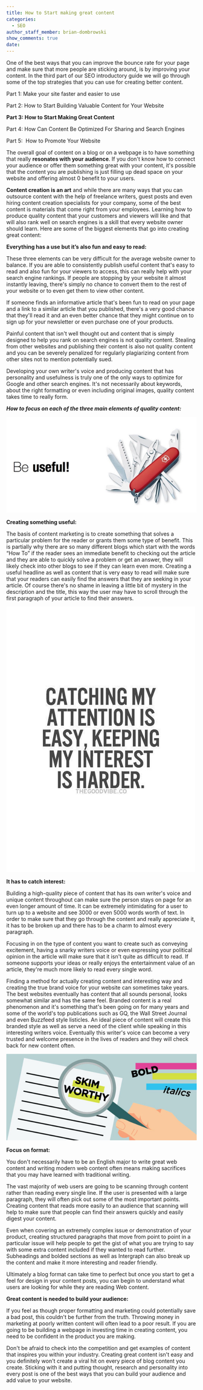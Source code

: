 ```yaml
---
title: How to Start making great content
categories:
  - SEO
author_staff_member: brian-dombrowski
show_comments: true
date:
---
```



One of the best ways that you can improve the bounce rate for your page and make sure that more people are sticking around, is by improving your content. In the third part of our SEO introductory guide we will go through some of the top strategies that you can use for creating better content.

Part 1: Make your site faster and easier to use

Part 2: How to Start Building Valuable Content for Your Website

**Part 3: How to Start Making Great Content**

Part 4: How Can Content Be Optimized For Sharing and Search Engines

Part 5: &nbsp;How to Promote Your Website

The overall goal of content on a blog or on a webpage is to have something that really **resonates with your audience**. If you don't know how to connect your audience or offer them something great with your content, it's possible that the content you are publishing is just filling up dead space on your website and offering almost 0 benefit to your users.

**Content creation is an art** and while there are many ways that you can outsource content with the help of freelance writers, guest posts and even hiring content creation specialists for your company, some of the best content is materials that come right from your employees. Learning how to produce quality content that your customers and viewers will like and that will also rank well on search engines is a skill that every website owner should learn. Here are some of the biggest elements that go into creating great content:

**Everything has a use but it’s also fun and easy to read:**

These three elements can be very difficult for the average website owner to balance. If you are able to consistently publish useful content that's easy to read and also fun for your viewers to access, this can really help with your search engine rankings. If people are stopping by your website it almost instantly leaving, there's simply no chance to convert them to the rest of your website or to even get them to view other content.

If someone finds an informative article that's been fun to read on your page and a link to a similar article that you published, there's a very good chance that they'll read it and an even better chance that they might continue on to sign up for your newsletter or even purchase one of your products.

Painful content that isn't well thought out and content that is simply designed to help you rank on search engines is not quality content. Stealing from other websites and publishing their content is also not quality content and you can be severely penalized for regularly plagiarizing content from other sites not to mention potentially sued.

Developing your own writer's voice and producing content that has personality and usefulness is truly one of the only ways to optimize for Google and other search engines. It's not necessarily about keywords, about the right formatting or even including original images, quality content takes time to really form.

***How to focus on each of the three main elements of quality content:***

![](/uploads/versions/be-useful---x----1024-512x---.jpg)

**Creating something useful:**

The basis of content marketing is to create something that solves a particular problem for the reader or grants them some type of benefit. This is partially why there are so many different blogs which start with the words “How To” if the reader sees an immediate benefit to checking out the article and they are able to quickly solve a problem or get an answer, they will likely check into other blogs to see if they can learn even more. Creating a useful headline as well as content that is very easy to read will make sure that your readers can easily find the answers that they are seeking in your article. Of course there's no shame in leaving a little bit of mystery in the description and the title, this way the user may have to scroll through the first paragraph of your article to find their answers.

![](/uploads/versions/1b3f1044d84a0b4be7022ea69030316f---x----500-700x---.jpg)

**It has to catch interest:**

Building a high-quality piece of content that has its own writer's voice and unique content throughout can make sure the person stays on page for an even longer amount of time. It can be extremely intimidating for a user to turn up to a website and see 3000 or even 5000 words worth of text. In order to make sure that they go through the content and really appreciate it, it has to be broken up and there has to be a charm to almost every paragraph.

Focusing in on the type of content you want to create such as conveying excitement, having a snarky writers voice or even expressing your political opinion in the article will make sure that it isn't quite as difficult to read. If someone supports your ideas or really enjoys the entertainment value of an article, they're much more likely to read every single word.

Finding a method for actually creating content and interesting way and creating the true brand voice for your website can sometimes take years. The best websites eventually has content that all sounds personal, looks somewhat similar and has the same feel. Branded content is a real phenomenon and it's something that's been going on for many years and some of the world's top publications such as GQ, the Wall Street Journal and even Buzzfeed style listicles. An ideal piece of content will create this branded style as well as serve a need of the client while speaking in this interesting writers voice. Eventually this writer's voice can become a very trusted and welcome presence in the lives of readers and they will check back for new content often.

![](/uploads/versions/blog008-1-624x282---x----624-282x---.jpg)

**Focus on format:**

You don't necessarily have to be an English major to write great web content and writing modern web content often means making sacrifices that you may have learned with traditional writing.

The vast majority of web users are going to be scanning through content rather than reading every single line. If the user is presented with a large paragraph, they will often pick out some of the most important points. Creating content that reads more easily to an audience that scanning will help to make sure that people can find their answers quickly and easily digest your content.

Even when covering an extremely complex issue or demonstration of your product, creating structured paragraphs that move from point to point in a particular issue will help people to get the gist of what you are trying to say with some extra content included if they wanted to read further. Subheadings and bolded sections as well as Intergraph can also break up the content and make it more interesting and reader friendly.

Ultimately a blog format can take time to perfect but once you start to get a feel for design in your content posts, you can begin to understand what users are looking for while they are reading Web content.

**Great content is needed to build your audience:**

If you feel as though proper formatting and marketing could potentially save a bad post, this couldn't be further from the truth. Throwing money in marketing at poorly written content will often lead to a poor result. If you are going to be building a webpage in investing time in creating content, you need to be confident in the product you are making.

Don't be afraid to check into the competition and get examples of content that inspires you within your industry. Creating great content isn't easy and you definitely won't create a viral hit on every piece of blog content you create. Sticking with it and putting thought, research and personality into every post is one of the best ways that you can build your audience and add value to your website.